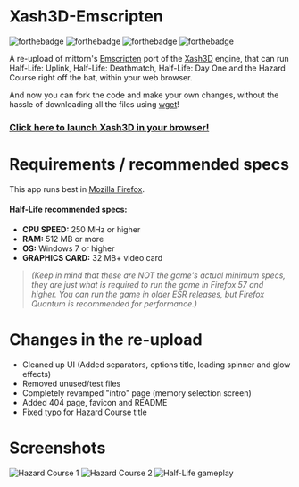 # Xash3D-Emscripten
![forthebadge](https://forthebadge.com/images/badges/made-with-c-plus-plus.svg) ![forthebadge](https://forthebadge.com/images/badges/made-with-javascript.svg) ![forthebadge](https://forthebadge.com/images/badges/uses-html.svg) ![forthebadge](https://forthebadge.com/images/badges/built-with-love.svg)

A re-upload of mittorn's [Emscripten](http://kripken.github.io/emscripten-site/) port of the [Xash3D](https://github.com/FWGS/xash3d) engine, that can run Half-Life: Uplink, Half-Life: Deathmatch, Half-Life: Day One and the Hazard Course right off the bat, within your web browser.

And now you can fork the code and make your own changes, without the hassle of downloading all the files using [wget](http://gnuwin32.sourceforge.net/packages/wget.htm)!

### [Click here to launch Xash3D in your browser!](https://icrazyblaze.github.io/Xash3D-Emscripten/xash-intro.html)

# Requirements / recommended specs
This app runs best in [Mozilla Firefox](https://www.mozilla.org/en-GB/firefox/).

#### Half-Life recommended specs:

* **CPU SPEED:** 250 MHz or higher
* **RAM:** 512 MB or more
* **OS:** Windows 7 or higher
* **GRAPHICS CARD:** 32 MB+ video card

>*(Keep in mind that these are NOT the game's actual minimum specs, they are just what is required to run the game in Firefox 57 and higher. You can run the game in older ESR releases, but Firefox Quantum is recommended for performance.)*

# Changes in the re-upload
* Cleaned up UI (Added separators, options title, loading spinner and glow effects)
* Removed unused/test files
* Completely revamped "intro" page (memory selection screen)
* Added 404 page, favicon and README
* Fixed typo for Hazard Course title

# Screenshots
![Hazard Course 1](https://github.com/iCrazyBlaze/Xash3D-Emscripten/blob/master/web/hlbrowser3.png?raw=true)
![Hazard Course 2](https://github.com/iCrazyBlaze/Xash3D-Emscripten/blob/master/web/hlbrowser4.png?raw=true)
![Half-Life gameplay](https://github.com/iCrazyBlaze/Xash3D-Emscripten/blob/master/web/hlbrowser5.png?raw=true)
